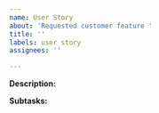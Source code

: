 ```yaml
---
name: User Story
about: 'Requested customer feature '
title: ''
labels: user story
assignees: ''

---
```


**Description:**
<!-- Describe the user story !-->

**Subtasks:**
<!-- Add all subtasks for this user story as task list !-->

<!-- If only one subtasks is needed for this user story, 
you can delete "**Subtasks:**" and 
use the following points from a subtasks [check subtask.md](subtask.md): 
**Acceptance criteria:**
...

**Test case (test tool):**
...

 !-->
